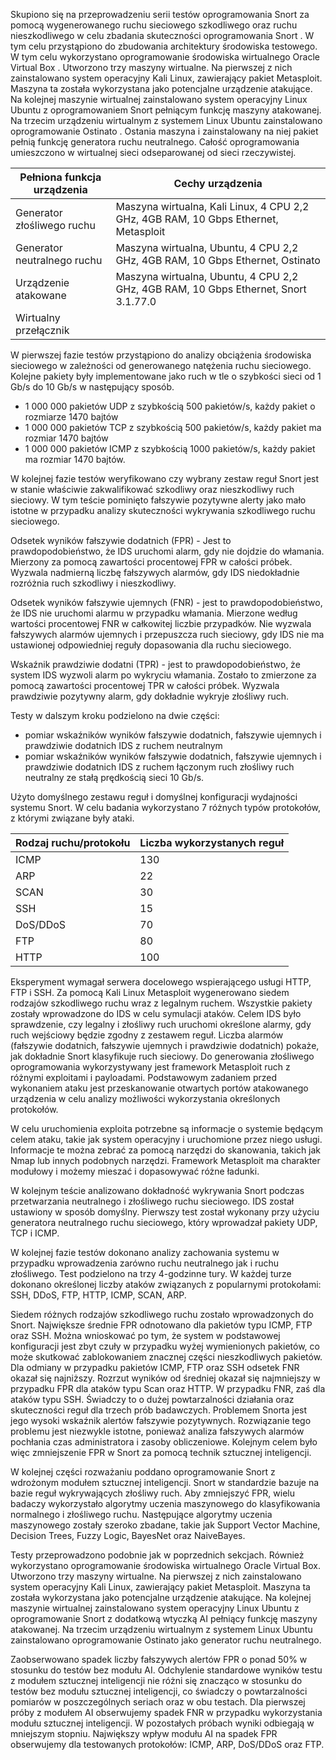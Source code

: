 

Skupiono się na przeprowadzeniu serii testów oprogramowania Snort za pomocą wygenerowanego ruchu sieciowego szkodliwego oraz ruchu nieszkodliwego w celu zbadania skuteczności oprogramowania Snort . W tym celu przystąpiono do zbudowania architektury środowiska testowego. W tym celu wykorzystano oprogramowanie  środowiska wirtualnego Oracle Virtual Box . Utworzono trzy maszyny wirtualne. Na pierwszej z nich zainstalowano system operacyjny Kali Linux, zawierający pakiet Metasploit.  Maszyna ta została wykorzystana jako potencjalne urządzenie atakujące. Na kolejnej maszynie wirtualnej zainstalowano system operacyjny Linux Ubuntu z oprogramowaniem Snort pełniącym funkcję maszyny atakowanej.   Na trzecim urządzeniu wirtualnym z systemem Linux Ubuntu zainstalowano oprogramowanie Ostinato . Ostania maszyna i zainstalowany na niej pakiet pełnią funkcję generatora ruchu neutralnego. Całość oprogramowania umieszczono w wirtualnej sieci odseparowanej od sieci rzeczywistej.



Pełniona funkcja urządzenia |Cechy urządzenia|
|--|--|
| Generator złośliwego ruchu | Maszyna wirtualna, Kali Linux, 4 CPU 2,2 GHz, 4GB RAM, 10 Gbps Ethernet, Metasploit |
| Generator neutralnego ruchu |Maszyna wirtualna, Ubuntu, 4 CPU 2,2 GHz, 4GB RAM, 10 Gbps Ethernet, Ostinato  |
| Urządzenie atakowane |Maszyna wirtualna, Ubuntu, 4 CPU 2,2 GHz, 4GB RAM, 10 Gbps Ethernet, Snort 3.1.77.0 |
| Wirtualny przełącznik| |



W pierwszej fazie testów przystąpiono do analizy obciążenia środowiska sieciowego w zależności od generowanego natężenia ruchu sieciowego. Kolejne pakiety były implementowane  jako ruch w tle o szybkości sieci od 1 Gb/s do 10 Gb/s w następujący sposób.

- 1 000 000 pakietów UDP z szybkością 500 pakietów/s, każdy pakiet o rozmiarze 1470 bajtów  
- 1 000 000 pakietów TCP z szybkością 500 pakietów/s, każdy pakiet ma rozmiar 1470 bajtów
- 1 000 000 pakietów ICMP z szybkością 1000 pakietów/s, każdy pakiet ma rozmiar 1470 bajtów.


W kolejnej fazie testów weryfikowano czy wybrany zestaw reguł Snort jest w stanie właściwie zakwalifikować szkodliwy oraz nieszkodliwy ruch sieciowy. W tym teście pominięto fałszywie pozytywne alerty jako mało istotne w przypadku analizy skuteczności wykrywania szkodliwego ruchu sieciowego.

Odsetek wyników fałszywie dodatnich (FPR) - Jest to prawdopodobieństwo, że IDS uruchomi alarm, gdy nie dojdzie do włamania. Mierzony za pomocą zawartości procentowej FPR w całości próbek. Wyzwala nadmierną liczbę fałszywych alarmów, gdy IDS niedokładnie rozróżnia ruch szkodliwy i nieszkodliwy.

Odsetek wyników fałszywie ujemnych (FNR) - jest to prawdopodobieństwo, że IDS nie uruchomi alarmu w przypadku włamania. Mierzone według wartości procentowej FNR w całkowitej liczbie przypadków. Nie wyzwala fałszywych alarmów ujemnych i przepuszcza ruch sieciowy, gdy IDS nie ma ustawionej odpowiedniej reguły dopasowania dla ruchu sieciowego.

Wskaźnik prawdziwie dodatni (TPR) - jest to prawdopodobieństwo, że system IDS wyzwoli alarm po wykryciu włamania. Zostało to zmierzone za pomocą zawartości procentowej TPR w całości próbek. Wyzwala prawdziwie pozytywny alarm, gdy dokładnie wykryje złośliwy ruch.

Testy w dalszym kroku podzielono na dwie części:  
- pomiar wskaźników wyników fałszywie dodatnich, fałszywie ujemnych i prawdziwie dodatnich  IDS z ruchem neutralnym
- pomiar wskaźników wyników fałszywie dodatnich, fałszywie ujemnych i prawdziwie dodatnich IDS z ruchem łączonym ruch złośliwy ruch neutralny ze stałą prędkością sieci 10 Gb/s.

Użyto domyślnego zestawu reguł i domyślnej konfiguracji wydajności systemu Snort. W celu badania wykorzystano 7 różnych typów protokołów, z którymi związane były ataki. 

| Rodzaj ruchu/protokołu  |Liczba wykorzystanych reguł |
|--|--|
| ICMP|130  |
|ARP  |22  |
|SCAN|30  |
|SSH |15  |
|DoS/DDoS  |70  |
|FTP  |80 |
|HTTP  |100 |

Eksperyment wymagał serwera docelowego wspierającego usługi HTTP, FTP i SSH. Za pomocą Kali Linux Metasploit  wygenerowano siedem rodzajów szkodliwego ruchu wraz z legalnym ruchem. Wszystkie pakiety zostały wprowadzone do IDS w celu symulacji ataków. Celem IDS było sprawdzenie, czy legalny i złośliwy ruch  uruchomi określone alarmy, gdy ruch wejściowy będzie zgodny z zestawem reguł. Liczba alarmów (fałszywie dodatnich, fałszywie ujemnych i prawdziwie dodatnich) pokaże, jak dokładnie Snort klasyfikuje ruch sieciowy. Do generowania złośliwego oprogramowania wykorzystywany jest framework Metasploit ruch z różnymi exploitami i payloadami. Podstawowym zadaniem przed wykonaniem ataku jest przeskanowanie otwartych portów atakowanego urządzenia w celu analizy możliwości wykorzystania określonych protokołów. 

W celu uruchomienia exploita potrzebne są informacje o systemie będącym celem ataku, takie jak system operacyjny i uruchomione przez niego usługi. Informacje te można zebrać za pomocą narzędzi do skanowania, takich jak Nmap lub innych podobnych narzędzi. Framework Metasploit ma charakter modułowy i możemy mieszać i dopasowywać różne ładunki. 

W kolejnym teście analizowano dokładność wykrywania Snort podczas przetwarzania neutralnego  i złośliwego ruchu sieciowego. IDS został ustawiony w sposób domyślny. Pierwszy test został wykonany przy użyciu generatora neutralnego ruchu sieciowego, który wprowadzał pakiety UDP, TCP i ICMP.

W kolejnej fazie testów dokonano analizy zachowania systemu w przypadku wprowadzenia zarówno ruchu neutralnego jak i ruchu złośliwego. Test podzielono na trzy 4-godzinne tury. W każdej turze dokonano określonej liczby ataków związanych z popularnymi protokołami: SSH, DDoS, FTP, HTTP, ICMP, SCAN, ARP.

Siedem różnych rodzajów szkodliwego ruchu zostało wprowadzonych do Snort. Największe średnie FPR odnotowano dla pakietów typu ICMP, FTP oraz SSH. Można wnioskować po tym, że system w podstawowej konfiguracji jest zbyt czuły w przypadku wyżej wymienionych pakietów, co może skutkować zablokowaniem znacznej części nieszkodliwych pakietów. Dla odmiany w przypadku pakietów ICMP, FTP oraz SSH odsetek FNR okazał się najniższy. Rozrzut wyników od średniej okazał się najmniejszy w przypadku FPR dla ataków typu Scan oraz HTTP. W przypadku FNR, zaś dla ataków typu SSH. Świadczy to o dużej powtarzalności działania oraz skuteczności reguł dla trzech prób badawczych. Problemem Snorta jest jego wysoki wskaźnik alertów fałszywie pozytywnych. Rozwiązanie tego problemu jest niezwykle istotne, ponieważ analiza fałszywych alarmów pochłania czas administratora i zasoby obliczeniowe. Kolejnym celem było więc zmniejszenie FPR w Snort za pomocą technik sztucznej inteligencji.

W kolejnej części rozważaniu poddano oprogramowanie Snort z wdrożonym modułem sztucznej inteligencji. Snort w standardzie bazuje na bazie reguł wykrywających złośliwy ruch. Aby zmniejszyć FPR, wielu badaczy wykorzystało algorytmy uczenia maszynowego do klasyfikowania normalnego i złośliwego ruchu. Następujące algorytmy uczenia maszynowego zostały szeroko zbadane, takie jak  Support Vector Machine, Decision Trees, Fuzzy Logic, BayesNet oraz NaiveBayes.

Testy przeprowadzono podobnie jak w  poprzednich sekcjach. Również wykorzystano  oprogramowanie  środowiska wirtualnego Oracle Virtual Box. Utworzono trzy maszyny wirtualne. Na pierwszej z nich zainstalowano system operacyjny Kali Linux, zawierający pakiet Metasploit. Maszyna ta została wykorzystana jako potencjalne urządzenie atakujące. Na kolejnej maszynie wirtualnej zainstalowano system operacyjny Linux Ubuntu z oprogramowanie Snort z dodatkową wtyczką AI pełniący funkcję maszyny atakowanej.  Na trzecim urządzeniu wirtualnym z systemem Linux Ubuntu zainstalowano oprogramowanie Ostinato jako generator ruchu neutralnego.   

Zaobserwowano spadek liczby fałszywych alertów FPR o ponad 50% w stosunku do testów bez modułu AI. Odchylenie standardowe wyników testu z modułem sztucznej inteligencji nie różni się znacząco w stosunku do testów bez modułu sztucznej inteligencji, co świadczy o powtarzalności pomiarów w poszczególnych seriach oraz w obu testach. Dla pierwszej próby z modułem AI obserwujemy spadek FNR w przypadku wykorzystania modułu sztucznej inteligencji. W pozostałych próbach wyniki odbiegają w mniejszym stopniu. Największy wpływ modułu AI na spadek FPR obserwujemy dla testowanych protokołów: ICMP, ARP, DoS/DDoS oraz FTP.


<!--stackedit_data:
eyJoaXN0b3J5IjpbLTkwMzI4OTE4N119
-->
